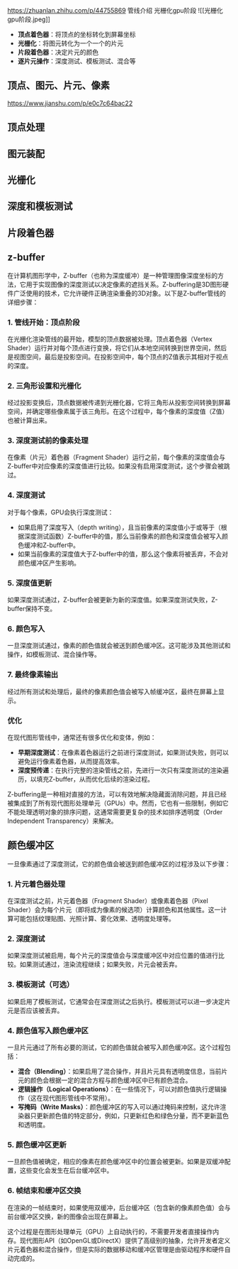 https://zhuanlan.zhihu.com/p/44755869 管线介绍
光栅化gpu阶段
![[光栅化gpu阶段.jpeg]]
- **顶点着色器**：将顶点的坐标转化到屏幕坐标
- **光栅化**：将图元转化为一个一个的片元
- **片段着色器**：决定片元的颜色
- **逐片元操作**：深度测试、模板测试、混合等
## 顶点、图元、片元、像素
https://www.jianshu.com/p/e0c7c64bac22

## 顶点处理

## 图元装配

## 光栅化

## 深度和模板测试
## 片段着色器

## z-buffer
在计算机图形学中，Z-buffer（也称为深度缓冲）是一种管理图像深度坐标的方法，它用于实现图像的深度测试以决定像素的遮挡关系。Z-buffering是3D图形硬件广泛使用的技术，它允许硬件正确渲染重叠的3D对象。以下是Z-buffer管线的详细步骤：

### 1. 管线开始：顶点阶段
在光栅化渲染管线的最开始，模型的顶点数据被处理。顶点着色器（Vertex Shader）运行并对每个顶点进行变换，将它们从本地空间转换到世界空间，然后是视图空间，最后是投影空间。在投影空间中，每个顶点的Z值表示其相对于视点的深度。

### 2. 三角形设置和光栅化
经过投影变换后，顶点数据被传递到光栅化器，它将三角形从投影空间转换到屏幕空间，并确定哪些像素属于该三角形。在这个过程中，每个像素的深度值（Z值）也被计算出来。

### 3. 深度测试前的像素处理
在像素（片元）着色器（Fragment Shader）运行之前，每个像素的深度值会与Z-buffer中对应像素的深度值进行比较。如果没有启用深度测试，这个步骤会被跳过。

### 4. 深度测试
对于每个像素，GPU会执行深度测试：
- 如果启用了深度写入（depth writing），且当前像素的深度值小于或等于（根据深度测试函数）Z-buffer中的值，那么当前像素的颜色和深度值会被写入颜色缓冲和Z-buffer中。
- 如果当前像素的深度值大于Z-buffer中的值，那么这个像素将被丢弃，不会对颜色缓冲区产生影响。

### 5. 深度值更新
如果深度测试通过，Z-buffer会被更新为新的深度值。如果深度测试失败，Z-buffer保持不变。

### 6. 颜色写入
一旦深度测试通过，像素的颜色值就会被送到颜色缓冲区。这可能涉及其他测试和操作，如模板测试、混合操作等。

### 7. 最终像素输出
经过所有测试和处理后，最终的像素颜色值会被写入帧缓冲区，最终在屏幕上显示。

### 优化
在现代图形管线中，通常还有很多优化和变体，例如：
- **早期深度测试**：在像素着色器运行之前进行深度测试，如果测试失败，则可以避免运行像素着色器，从而提高效率。
- **深度预传递**：在执行完整的渲染管线之前，先进行一次只有深度测试的渲染遍历，以填充Z-buffer，从而优化后续的渲染过程。

Z-buffering是一种相对直接的方法，可以有效地解决隐藏面消除问题，并且已经被集成到了所有现代图形处理单元（GPUs）中。然而，它也有一些限制，例如它不能处理透明对象的排序问题，这通常需要更复杂的技术如排序透明度（Order Independent Transparency）来解决。

## 颜色缓冲区
一旦像素通过了深度测试，它的颜色值会被送到颜色缓冲区的过程涉及以下步骤：

### 1. 片元着色器处理
在深度测试之前，片元着色器（Fragment Shader）或像素着色器（Pixel Shader）会为每个片元（即将成为像素的候选项）计算颜色和其他属性。这一计算可能包括纹理贴图、光照计算、雾化效果、透明度处理等。

### 2. 深度测试
如果深度测试被启用，每个片元的深度值会与深度缓冲区中对应位置的值进行比较。如果测试通过，渲染流程继续；如果失败，片元会被丢弃。

### 3. 模板测试（可选）
如果启用了模板测试，它通常会在深度测试之后执行。模板测试可以进一步决定片元是否应该被丢弃。

### 4. 颜色值写入颜色缓冲区
一旦片元通过了所有必要的测试，它的颜色值就会被写入颜色缓冲区。这个过程包括：

- **混合（Blending）**：如果启用了混合操作，并且片元具有透明度信息，当前片元的颜色会根据一定的混合方程与颜色缓冲区中已有颜色混合。
- **逻辑操作（Logical Operations）**：在一些情况下，可以对颜色值执行逻辑操作（这在现代图形管线中不常用）。
- **写掩码（Write Masks）**：颜色缓冲区的写入可以通过掩码来控制，这允许渲染器只更新颜色值的特定部分，例如，只更新红色和绿色分量，而不更新蓝色和透明度。

### 5. 颜色缓冲区更新
一旦颜色值被确定，相应的像素在颜色缓冲区中的位置会被更新。如果是双缓冲配置，这些变化会发生在后台缓冲区中。

### 6. 帧结束和缓冲区交换
在渲染的一帧结束时，如果使用双缓冲，后台缓冲区（包含新的像素颜色值）会与前台缓冲区交换，新的图像会出现在屏幕上。

这个过程是在图形处理单元（GPU）上自动执行的，不需要开发者直接操作内存。现代图形API（如OpenGL或DirectX）提供了高级别的抽象，允许开发者定义片元着色器和混合操作，但是实际的数据移动和缓冲区管理是由驱动程序和硬件自动完成的。